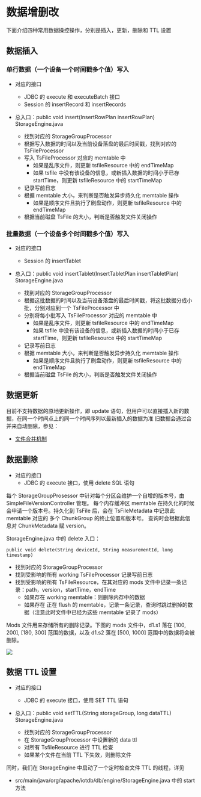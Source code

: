 <!--

    Licensed to the Apache Software Foundation (ASF) under one
    or more contributor license agreements.  See the NOTICE file
    distributed with this work for additional information
    regarding copyright ownership.  The ASF licenses this file
    to you under the Apache License, Version 2.0 (the
    "License"); you may not use this file except in compliance
    with the License.  You may obtain a copy of the License at
    
        http://www.apache.org/licenses/LICENSE-2.0
    
    Unless required by applicable law or agreed to in writing,
    software distributed under the License is distributed on an
    "AS IS" BASIS, WITHOUT WARRANTIES OR CONDITIONS OF ANY
    KIND, either express or implied.  See the License for the
    specific language governing permissions and limitations
    under the License.

-->

# 数据增删改

下面介绍四种常用数据操控操作，分别是插入，更新，删除和 TTL 设置

## 数据插入

### 单行数据（一个设备一个时间戳多个值）写入

* 对应的接口
	* JDBC 的 execute 和 executeBatch 接口
	* Session 的 insertRecord 和 insertRecords

* 总入口：public void insert(InsertRowPlan insertRowPlan)   StorageEngine.java
	* 找到对应的 StorageGroupProcessor
	* 根据写入数据的时间以及当前设备落盘的最后时间戳，找到对应的 TsFileProcessor
	* 写入 TsFileProcessor 对应的 memtable 中
	    * 如果是乱序文件，则更新 tsfileResource 中的 endTimeMap
	    * 如果 tsfile 中没有该设备的信息，或新插入数据的时间小于已存 startTime，则更新 tsfileResource 中的 startTimeMap
	* 记录写前日志
	* 根据 memtable 大小，来判断是否触发异步持久化 memtable 操作
	    * 如果是顺序文件且执行了刷盘动作，则更新 tsfileResource 中的 endTimeMap
	* 根据当前磁盘 TsFile 的大小，判断是否触发文件关闭操作

### 批量数据（一个设备多个时间戳多个值）写入

* 对应的接口
	* Session 的 insertTablet

* 总入口：public void insertTablet(InsertTabletPlan insertTabletPlan)  StorageEngine.java
    * 找到对应的 StorageGroupProcessor
	* 根据这批数据的时间以及当前设备落盘的最后时间戳，将这批数据分成小批，分别对应到一个 TsFileProcessor 中
	* 分别将每小批写入 TsFileProcessor 对应的 memtable 中
	    * 如果是乱序文件，则更新 tsfileResource 中的 endTimeMap
	    * 如果 tsfile 中没有该设备的信息，或新插入数据的时间小于已存 startTime，则更新 tsfileResource 中的 startTimeMap
	* 记录写前日志
	* 根据 memtable 大小，来判断是否触发异步持久化 memtable 操作
	    * 如果是顺序文件且执行了刷盘动作，则更新 tsfileResource 中的 endTimeMap
	* 根据当前磁盘 TsFile 的大小，判断是否触发文件关闭操作

## 数据更新

目前不支持数据的原地更新操作，即 update 语句，但用户可以直接插入新的数据，在同一个时间点上的同一个时间序列以最新插入的数据为准
旧数据会通过合并来自动删除，参见：

* [文件合并机制](../StorageEngine/MergeManager.md)

## 数据删除

* 对应的接口
	* JDBC 的 execute 接口，使用 delete SQL 语句
	

每个 StorageGroupProsessor 中针对每个分区会维护一个自增的版本号，由 SimpleFileVersionController 管理。
每个内存缓冲区 memtable 在持久化的时候会申请一个版本号。持久化到 TsFile 后，会在 TsFileMetadata 中记录此 memtable 对应的 多个 ChunkGroup 的终止位置和版本号。
查询时会根据此信息对 ChunkMetadata 赋 version。

StorageEngine.java 中的 delete 入口：

```public void delete(String deviceId, String measurementId, long timestamp)```
  * 找到对应的 StorageGroupProcessor
  * 找到受影响的所有 working TsFileProcessor 记录写前日志
  * 找到受影响的所有 TsFileResource，在其对应的 mods 文件中记录一条记录：path，version，startTime，endTime
    * 如果存在 working memtable：则删除内存中的数据
    * 如果存在 正在 flush 的 memtable，记录一条记录，查询时跳过删掉的数据（注意此时文件中已经为这些 memtable 记录了 mods）

Mods 文件用来存储所有的删除记录。下图的 mods 文件中，d1.s1 落在 [100, 200], [180, 300] 范围的数据，以及 d1.s2 落在 [500, 1000] 范围中的数据将会被删除。

![](https://user-images.githubusercontent.com/59866276/88248546-20952600-ccd4-11ea-88e9-84af8dde4304.jpg)

## 数据 TTL 设置

* 对应的接口
	* JDBC 的 execute 接口，使用 SET TTL 语句

* 总入口：public void setTTL(String storageGroup, long dataTTL) StorageEngine.java
    * 找到对应的 StorageGroupProcessor
    * 在 StorageGroupProcessor 中设置新的 data ttl
    * 对所有 TsfileResource 进行 TTL 检查
    * 如果某个文件在当前 TTL 下失效，则删除文件

同时，我们在 StorageEngine 中启动了一个定时检查文件 TTL 的线程，详见

* src/main/java/org/apache/iotdb/db/engine/StorageEngine.java 中的 start 方法
